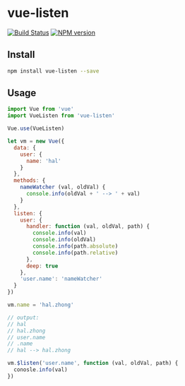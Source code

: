 # vue-listen
[![Build Status](http://travis-ci.org/zhongxingdou/vue-listen.png)](http://travis-ci.org/zhongxingdou/vue-listen)
[![NPM version](https://badge.fury.io/js/vue-listen.png)](http://badge.fury.io/js/vue-listen)

## Install

```bash
npm install vue-listen --save
```

## Usage

```js
import Vue from 'vue'
import VueListen from 'vue-listen'

Vue.use(VueListen)

let vm = new Vue({
  data: {
    user: {
      name: 'hal'
    }
  },
  methods: {
    nameWatcher (val, oldVal) {
      console.info(oldVal + ' --> ' + val)
    }
  },
  listen: {
    user: {
      handler: function (val, oldVal, path) {
        console.info(val)
        console.info(oldVal)
        console.info(path.absolute)
        console.info(path.relative)
      },
      deep: true
    },
    'user.name': 'nameWatcher'
  }
})

vm.name = 'hal.zhong'

// output:
// hal
// hal.zhong
// user.name
// .name
// hal --> hal.zhong

vm.$listen('user.name', function (val, oldVal, path) {
  conosle.info(val)
})
```
